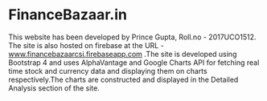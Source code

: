 # FinanceBazaar.in
This website has been developed by Prince Gupta, Roll.no - 2017UCO1512. The site is also hosted on firebase at the URL -www.financebazaarcsi.firebaseapp.com .The site is developed using Bootstrap 4 and uses AlphaVantage and Google Charts API for fetching real time stock and currency data and displaying them on charts respectively.The charts are constructed and displayed in the Detailed Analysis section of the site. 
